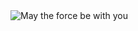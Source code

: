 <picture>
 <img alt="May the force be with you" src="https://media.giphy.com/media/ohONS2y8GTDoI/giphy.gif?cid=790b76118z822zj73h0ji6mhmpk335q99vjypbabrb3dlkc7&ep=v1_gifs_search&rid=giphy.gif&ct=g">
</picture>

<!--
Here are some ideas to get you started:

- 🔭 I’m currently working on ...
- 🌱 I’m currently learning ...
- 👯 I’m looking to collaborate on ...
- 🤔 I’m looking for help with ...
- 💬 Ask me about ...
- 📫 How to reach me: ...
- 😄 Pronouns: ...
- ⚡ Fun fact: ...
-->
